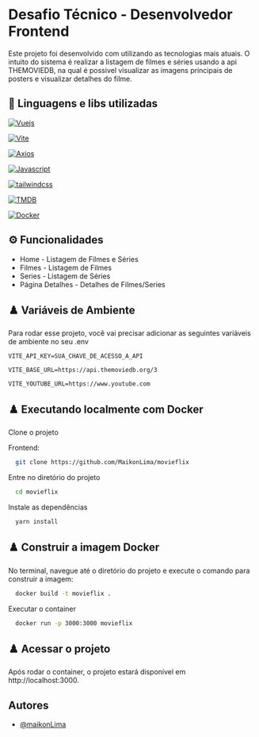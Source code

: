 
# Desafio Técnico - Desenvolvedor Frontend

Este projeto foi desenvolvido com utilizando as tecnologias mais atuais. O intuito do sistema é realizar a listagem de filmes e séries usando a api THEMOVIEDB, na qual é possivel visualizar as imagens principais de posters e visualizar detalhes do filme.

## 📔 Linguagens e libs utilizadas 

 [![Vuejs](https://img.shields.io/badge/Vue.js-35495E?style=for-the-badge&logo=vuedotjs&logoColor=4FC08D)](https://vuejs.org/)

 [![Vite](https://img.shields.io/badge/Vite-646CFF?style=for-the-badge&logo=vitess)](https://vitejs.dev/)

 [![Axios](https://img.shields.io/badge/Axios-5A29E4?style=for-the-badge&logo=axios)](https://axios-http.com/ptbr/docs/intro)

 [![Javascript](https://img.shields.io/badge/javascript-F7DF1E?style=for-the-badge&logo=Javascript&logoColor=%23000000)](https://developer.mozilla.org/pt-BR/docs/Web/JavaScript)

 [![tailwindcss](https://img.shields.io/badge/tailwindcss-06B6D4?style=for-the-badge&logo=tailwindcss&logoColor=%23000000)](https://tailwindui.com/)

 [![TMDB](https://img.shields.io/badge/themoviedatabase-01B4E4?style=for-the-badge&logo=themoviedatabase&logoColor=%23000000)](https://www.themoviedb.org/)

 [![Docker](https://img.shields.io/badge/Docker-2496ED?logo=docker&logoColor=white&style=for-the-badge)](https://www.docker.com/)

## ⚙️ Funcionalidades 

- Home - Listagem de Filmes e Séries
- Filmes - Listagem de Filmes
- Series - Listagem de Séries
- Página Detalhes - Detalhes de Filmes/Series

## ♟️ Variáveis de Ambiente 
Para rodar esse projeto, você vai precisar adicionar as seguintes variáveis de ambiente no seu .env

`VITE_API_KEY=SUA_CHAVE_DE_ACESSO_A_API`

`VITE_BASE_URL=https://api.themoviedb.org/3`

`VITE_YOUTUBE_URL=https://www.youtube.com`

## ♟️ Executando localmente com Docker

Clone o projeto

Frontend:

```bash
  git clone https://github.com/MaikonLima/movieflix
```

Entre no diretório do projeto

```bash
  cd movieflix
```

Instale as dependências

```bash
  yarn install
```

## ♟️ Construir a imagem Docker
No terminal, navegue até o diretório do projeto e execute o comando para construir a imagem:

```bash
  docker build -t movieflix .
```

Executar o container
```bash
  docker run -p 3000:3000 movieflix
```

## ♟️ Acessar o projeto
Após rodar o container, o projeto estará disponível em http://localhost:3000.

## Autores

- [@maikonLima](https://www.github.com/maikonLima)






